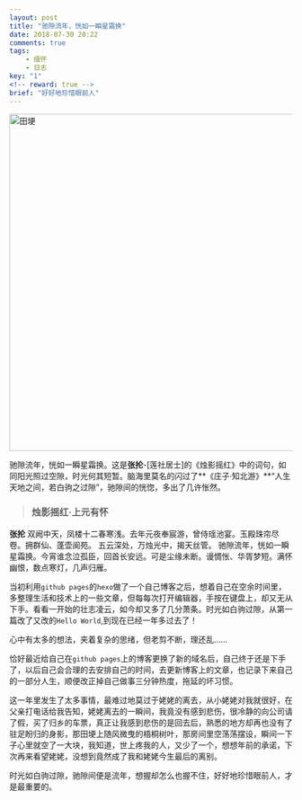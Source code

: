 ```yaml
---
layout: post
title: "驰隙流年，恍如一瞬星霜换"
date: 2018-07-30 20:22
comments: true
tags: 
    - 缅怀 
    - 日志
key: "1"
<!-- reward: true -->
brief: "好好地珍惜眼前人"
---
```


<img src="https://wx1.sinaimg.cn/large/005Lzozrgy1ftsznpsxj1j31kw16ou0y.jpg" alt="田埂" width="600"  /> 

驰隙流年，恍如一瞬星霜换。这是**张抡**-[莲社居士]的《烛影摇红》中的词句，如同阳光照过空隙，时光何其短暂。脑海里莫名的闪过了**《庄子·知北游》**“人生天地之间，若白驹之过隙”，驰隙间的恍惚，多出了几许怅然。

> ### 烛影摇红·上元有怀
**张抡**
双阙中天，凤楼十二春寒浅。去年元夜奉宸游，曾侍瑶池宴。玉殿珠帘尽卷。拥群仙、蓬壶阆苑。 五云深处，万烛光中，揭天丝管。
驰隙流年，恍如一瞬星霜换。今宵谁念泣孤臣，回首长安远。可是尘缘未断。谩惆怅、华胥梦短。满怀幽恨，数点寒灯，几声归雁。 

<!-- more -->

当初利用`github pages`的`hexo`做了一个自己博客之后，想着自己在空余时间里，多整理生活和技术上的一些文章，但每每次打开编辑器，手按在键盘上，却又无从下手。看看一开始的壮志凌云，如今却又多了几分萧条。时光如白驹过隙，从第一篇改了又改的`Hello World`,到现在已经一年多过去了！

心中有太多的想法，夹着复杂的思绪，但老剪不断，理还乱……

恰好最近给自己在`github pages`上的博客更换了新的域名后，自己终于还是下手了，以后自己会合理的去安排自己的时间，去更新博客上的文章，也记录下来自己的一部分人生，顺便改正掉自己做事三分钟热度，拖延的坏习惯。

这一年里发生了太多事情，最难过地莫过于姥姥的离去，从小姥姥对我就很好，在父亲打电话给我告知，姥姥离去的一瞬间，我竟没有感到悲伤，很冷静的向公司请了假，买了归乡的车票，真正让我感到悲伤的是回去后，熟悉的地方却再也没有了驻足盼归的身影，那田埂上随风微曳的梧桐树叶，那房间里空荡荡摆设，瞬间一下子心里就空了一大块，我知道，世上疼我的人，又少了一个，想想年前的承诺，下次再来看望姥姥，没想到竟然成了我和姥姥今生最后的离别。

时光如白驹过隙，驰隙间便是流年，想握却怎么也握不住，好好地珍惜眼前人，才是最重要的。
